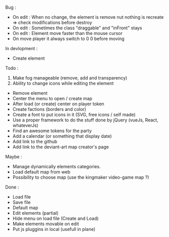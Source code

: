Bug :
- On edit : When no change, the element is remove nut nothing is recreate => check modifications before destroy
- On edit : Sometimes the class "draggable" and "inFront" stays
- On edit : Element move faster than the mouse cursor
- On move player it always switch to 0 0 before moving

In devlopment : 
- Create element 

Todo : 
1. Make fog manageable (remove, add and transparency)
2. Ability to change icons while editing the element
- Remove element
- Center the menu to open / create map
- After load (or create) center on player token
- Create factions (borders and color)
- Create a font to put icons in it (SVG, free icons / self made)
- Use a proper framework to do the stuff done by jQuery (vueJs, React, whateverJs)
- Find an awesome tokens for the party
- Add a calendar (or something that display date)
- Add link to the github
- Add link to the deviant-art map creator's page


Maybe : 
- Manage dynamically elements categories.
- Load default map from web
- Possibility to choose map (use the kingmaker video-game map ?)


Done :
- Load file
- Save file
- Default map
- Edit elements (partial)
- Hide menu on load file (Create and Load)
- Make elements movable on edit 
- Put js pluggins in local (usefull in plane)